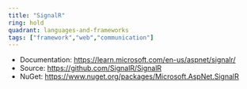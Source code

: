 ```yaml
---
title: "SignalR"
ring: hold
quadrant: languages-and-frameworks
tags: ["framework","web","communication"]
--- 
```



- Documentation: https://learn.microsoft.com/en-us/aspnet/signalr/
- Source: https://github.com/SignalR/SignalR
- NuGet: https://www.nuget.org/packages/Microsoft.AspNet.SignalR
